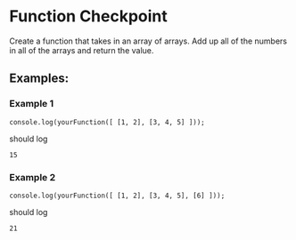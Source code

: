 # Function Checkpoint

Create a function that takes in an array of arrays. Add up all of the numbers in all of the arrays and return the value.

## Examples:

### Example 1

```
console.log(yourFunction([ [1, 2], [3, 4, 5] ]));
```

should log 

```
15
```

### Example 2

```
console.log(yourFunction([ [1, 2], [3, 4, 5], [6] ]));
```

should log


```
21
```



